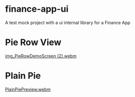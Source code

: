 # finance-app-ui
A test mock project with a ui internal library for a Finance App

# Pie Row View
[img_PieRowDemoScreen (2).webm](https://github.com/zurche/finance-app-ui/assets/15671525/f2415450-9405-470b-a6fd-62c6f71e2ea4)

# Plain Pie
[PlainPiePreview.webm](https://github.com/zurche/finance-app-ui/assets/15671525/8c8d658a-a9ab-4972-9019-04b3c426056c)
